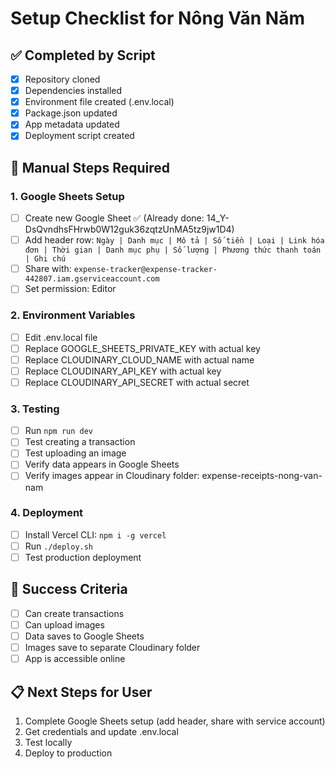 # Setup Checklist for Nông Văn Năm

## ✅ Completed by Script
- [x] Repository cloned
- [x] Dependencies installed
- [x] Environment file created (.env.local)
- [x] Package.json updated
- [x] App metadata updated
- [x] Deployment script created

## 🔧 Manual Steps Required

### 1. Google Sheets Setup
- [ ] Create new Google Sheet ✅ (Already done: 14_Y-DsQvndhsFHrwb0W12guk36zqtzUnMA5tz9jw1D4)
- [ ] Add header row: `Ngày | Danh mục | Mô tả | Số tiền | Loại | Link hóa đơn | Thời gian | Danh mục phụ | Số lượng | Phương thức thanh toán | Ghi chú`
- [ ] Share with: `expense-tracker@expense-tracker-442807.iam.gserviceaccount.com`
- [ ] Set permission: Editor

### 2. Environment Variables
- [ ] Edit .env.local file
- [ ] Replace GOOGLE_SHEETS_PRIVATE_KEY with actual key
- [ ] Replace CLOUDINARY_CLOUD_NAME with actual name
- [ ] Replace CLOUDINARY_API_KEY with actual key
- [ ] Replace CLOUDINARY_API_SECRET with actual secret

### 3. Testing
- [ ] Run `npm run dev`
- [ ] Test creating a transaction
- [ ] Test uploading an image
- [ ] Verify data appears in Google Sheets
- [ ] Verify images appear in Cloudinary folder: expense-receipts-nong-van-nam

### 4. Deployment
- [ ] Install Vercel CLI: `npm i -g vercel`
- [ ] Run `./deploy.sh`
- [ ] Test production deployment

## 🎯 Success Criteria
- [ ] Can create transactions
- [ ] Can upload images
- [ ] Data saves to Google Sheets
- [ ] Images save to separate Cloudinary folder
- [ ] App is accessible online

## 📋 Next Steps for User
1. Complete Google Sheets setup (add header, share with service account)
2. Get credentials and update .env.local
3. Test locally
4. Deploy to production
